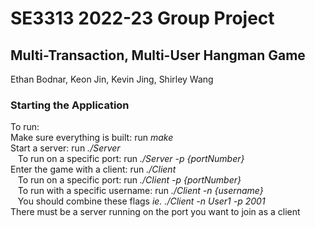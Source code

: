 # SE3313 2022-23 Group Project
## Multi-Transaction, Multi-User Hangman Game
Ethan Bodnar, Keon Jin, Kevin Jing, Shirley Wang
### Starting the Application
To run:    
Make sure everything is built: run *make*    
Start a server: run *./Server*    
&nbsp;&nbsp;&nbsp;To run on a specific port: run *./Server -p {portNumber}*    
Enter the game with a client: run *./Client*    
&nbsp;&nbsp;&nbsp;To run on a specific port: run *./Client -p {portNumber}*    
&nbsp;&nbsp;&nbsp;To run with a specific username: run *./Client -n {username}*    
&nbsp;&nbsp;&nbsp;You should combine these flags *ie. ./Client -n User1 -p 2001*    
There must be a server running on the port you want to join as a client    
